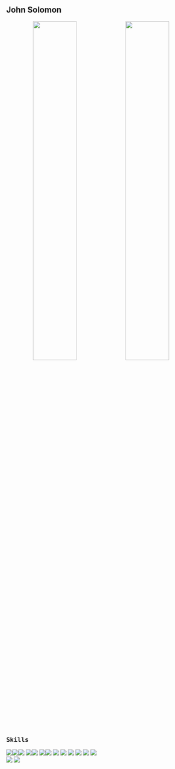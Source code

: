 ## John Solomon 

<p align="center">
  <img width="48%" src="https://github-readme-stats.vercel.app/api?username=JolomonSon&show_icons=true&theme=tokyonight" />
  <img width="48%" src="https://github-readme-streak-stats.herokuapp.com/?user=JolomonSon&theme=tokyonight" />
</p>

### <samp>Skills </samp> 
<img src="https://img.shields.io/badge/html5%20-%23E34F26.svg?&style=for-the-badge&logo=html5&logoColor=white"/><img src="https://img.shields.io/badge/css3%20-%231572B6.svg?&style=for-the-badge&logo=css3&logoColor=white"/><img src="https://img.shields.io/badge/bootstrap%20-%23563D7C.svg?&style=for-the-badge&logo=bootstrap&logoColor=white"/> <img src="https://img.shields.io/badge/javascript%20-%23323330.svg?&style=for-the-badge&logo=javascript&logoColor=%23F7DF1E"/><img src="https://img.shields.io/badge/ReactJs%20-%231572B6.svg?&style=for-the-badge&logo=react&logoColor=white"/> <img src="https://img.shields.io/badge/python%20-%2314354C.svg?&style=for-the-badge&logo=python&logoColor=white"/><img src="https://img.shields.io/badge/django%20-%23092E20.svg?&style=for-the-badge&logo=django&logoColor=white"/> <img src="https://img.shields.io/badge/git%20-%23F05033.svg?&style=for-the-badge&logo=git&logoColor=white"/> <img src="https://img.shields.io/badge/heroku%20-%23430098.svg?&style=for-the-badge&logo=heroku&logoColor=white"/> <img src ="https://img.shields.io/badge/sqlite-%2307405e.svg?&style=for-the-badge&logo=sqlite&logoColor=white"/> <img src ="https://img.shields.io/badge/mysql-%2307407e.svg?&style=for-the-badge&logo=mysql&logoColor=white"/> <img src ="https://img.shields.io/badge/graphql-%A0202F0.svg?&style=for-the-badge&logo=graphql&logoColor=white"/> <img src ="https://img.shields.io/badge/djangorestframework--%23092?&style=for-the-badge&logo=graphql&logoColor=white"/> 
<br>
<img src ="https://img.shields.io/badge/opencv-%233152C7.svg?&style=for-the-badge&logo=opencv&logoColor=white"/> <img src ="https://img.shields.io/badge/tensorflow-%2314355D.svg?&style=for-the-badge&logo=tensorflow&logoColor=white"/>
